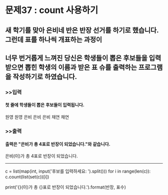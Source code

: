 # 문제37 : count 사용하기

## 새 학기를 맞아 은비네 반은 반장 선거를 하기로 했습니다. 그런데 표를 하나씩 개표하는 과정이
## 너무 번거롭게 느껴진 당신은 학생들이 뽑은 후보들을 입력받으면 뽑힌 학생의 이름과 받은 표 슈를 출력하는 프로그램을 작성하기로 하였습니다.

### >>입력
#### 첫 줄에 학생들이 뽑은 후보들이 입력됩니다.
원영 원영 은비 은비 은비 채연 채연

### >>출력
#### 출력은 "은비가 총 4표로 반장이 되었습니다."와 같습니다.
은비(이)가 총 4표로 반장이 되었습니다.



--------------

c = list(map(int, input('후보를 입력하세요: ').split()))
for i in range(len(c)):
    c.count(list(set(c))[i])

print('{}(이)가 총 {}표로 반장이 되었습니다.').format(반장, 표수)
